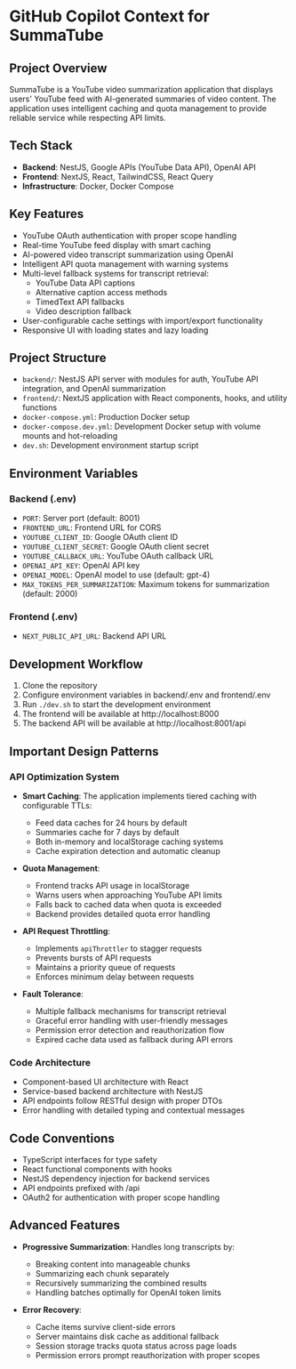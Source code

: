# GitHub Copilot Context for SummaTube

## Project Overview

SummaTube is a YouTube video summarization application that displays users' YouTube feed with AI-generated summaries of video content. The application uses intelligent caching and quota management to provide reliable service while respecting API limits.

## Tech Stack

- **Backend**: NestJS, Google APIs (YouTube Data API), OpenAI API
- **Frontend**: NextJS, React, TailwindCSS, React Query
- **Infrastructure**: Docker, Docker Compose

## Key Features

- YouTube OAuth authentication with proper scope handling
- Real-time YouTube feed display with smart caching
- AI-powered video transcript summarization using OpenAI
- Intelligent API quota management with warning systems
- Multi-level fallback systems for transcript retrieval:
  - YouTube Data API captions
  - Alternative caption access methods
  - TimedText API fallbacks
  - Video description fallback
- User-configurable cache settings with import/export functionality
- Responsive UI with loading states and lazy loading

## Project Structure

- `backend/`: NestJS API server with modules for auth, YouTube API integration, and OpenAI summarization
- `frontend/`: NextJS application with React components, hooks, and utility functions
- `docker-compose.yml`: Production Docker setup
- `docker-compose.dev.yml`: Development Docker setup with volume mounts and hot-reloading
- `dev.sh`: Development environment startup script

## Environment Variables

### Backend (.env)

- `PORT`: Server port (default: 8001)
- `FRONTEND_URL`: Frontend URL for CORS
- `YOUTUBE_CLIENT_ID`: Google OAuth client ID
- `YOUTUBE_CLIENT_SECRET`: Google OAuth client secret
- `YOUTUBE_CALLBACK_URL`: YouTube OAuth callback URL
- `OPENAI_API_KEY`: OpenAI API key
- `OPENAI_MODEL`: OpenAI model to use (default: gpt-4)
- `MAX_TOKENS_PER_SUMMARIZATION`: Maximum tokens for summarization (default: 2000)

### Frontend (.env)

- `NEXT_PUBLIC_API_URL`: Backend API URL

## Development Workflow

1. Clone the repository
2. Configure environment variables in backend/.env and frontend/.env
3. Run `./dev.sh` to start the development environment
4. The frontend will be available at http://localhost:8000
5. The backend API will be available at http://localhost:8001/api

## Important Design Patterns

### API Optimization System

- **Smart Caching**: The application implements tiered caching with configurable TTLs:

  - Feed data caches for 24 hours by default
  - Summaries cache for 7 days by default
  - Both in-memory and localStorage caching systems
  - Cache expiration detection and automatic cleanup

- **Quota Management**:

  - Frontend tracks API usage in localStorage
  - Warns users when approaching YouTube API limits
  - Falls back to cached data when quota is exceeded
  - Backend provides detailed quota error handling

- **API Request Throttling**:

  - Implements `apiThrottler` to stagger requests
  - Prevents bursts of API requests
  - Maintains a priority queue of requests
  - Enforces minimum delay between requests

- **Fault Tolerance**:
  - Multiple fallback mechanisms for transcript retrieval
  - Graceful error handling with user-friendly messages
  - Permission error detection and reauthorization flow
  - Expired cache data used as fallback during API errors

### Code Architecture

- Component-based UI architecture with React
- Service-based backend architecture with NestJS
- API endpoints follow RESTful design with proper DTOs
- Error handling with detailed typing and contextual messages

## Code Conventions

- TypeScript interfaces for type safety
- React functional components with hooks
- NestJS dependency injection for backend services
- API endpoints prefixed with /api
- OAuth2 for authentication with proper scope handling

## Advanced Features

- **Progressive Summarization**: Handles long transcripts by:

  - Breaking content into manageable chunks
  - Summarizing each chunk separately
  - Recursively summarizing the combined results
  - Handling batches optimally for OpenAI token limits

- **Error Recovery**:
  - Cache items survive client-side errors
  - Server maintains disk cache as additional fallback
  - Session storage tracks quota status across page loads
  - Permission errors prompt reauthorization with proper scopes
